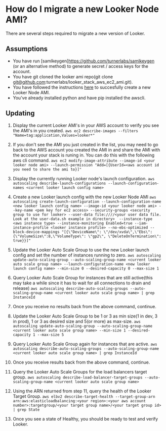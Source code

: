 # How do I migrate a new Looker Node AMI?

There are several steps required to migrate a new version of Looker.

## Assumptions

* You have run [samlkeygen]https://github.com/turnerlabs/samlkeygen (or an alternative method) to generate secret / access keys for the account.
* You have git cloned the looker ami repo(git clone git@github.com:turnerlabs/looker_stack_aws_ec2_ami.git).
* You have followed the instructions [here](https://github.com/turnerlabs/looker_stack_aws_ec2_ami/blob/master/looker_node/README.md) to succesfully create a new Looker Node AMI.
* You've already installed python and have pip installed the awscli.

## Updating

1. Display the current Looker AMI's in your AWS account to verify you see the AMI's in you created.
`aws ec2 describe-images
--filters "Name=tag:application,Values=looker*"`

2. If you don't see the AMI you just created in the list, you may need to go back to the AWS account you created the AMI in and share the AMI with the account your stack is runing in.  You can do this with the following aws cli command.
`aws ec2 modify-image-attribute
--image-id <your looker node ami>
--launch-permission "Add=[{UserId=<aws account id you need to share the ami to}]"`

3. Display the currently running Looker node's launch configuration.
`aws autoscaling describe-launch-configurations
--launch-configuration-names <current looker launch config name>`

4. Create a new Looker launch config with the new Looker Node AMI
`aws autoscaling create-launch-configuration
--launch-configuration-name <new looker launch config name>
--image-id <your looker node ami>
--key-name <pem key for ec2 access>
--security-groups <security group to use for looker>
--user-data file:////<your user data file. Look at the user-data.sh example in directory> 
--instance-type <aws instance type>
--instance-monitoring Enabled=true
--iam-instance-profile <looker instance profile>
--no-ebs-optimized
--block-device-mappings "[{\"DeviceName\": \"/dev/xvda\",\"Ebs\":{\"VolumeSize\":8,\"VolumeType\": \"gp2\", \"DeleteOnTermination\": true}}]"`

5. Update the Looker Auto Scale Group to use the new Looker launch config and set the number of instances running to zero.
`aws autoscaling update-auto-scaling-group
--auto-scaling-group-name <current looker auto scale group name>
--launch-configuration-name <new looker launch config name>
--min-size 0
--desired-capacity 0
--max-size 1`

6. Query Looker Auto Scale Group for instances that are still active(this may take a while since it has to wait for all connections to drain and release)
`aws autoscaling describe-auto-scaling-groups
--auto-scaling-group-name <current looker auto scale group name> | grep InstanceId`

7. Once you receive no results back from the above command, continue.

8. Update the Looker Auto Scale Group to be 1 or 3 as min size(1 in dev, 3 in prod), 1 or 3 as desired size and 5(or more) as max-size.
`aws autoscaling update-auto-scaling-group
--auto-scaling-group-name  <current looker auto scale group name>
--min-size 1
--desired-capacity 1
--max-size 5`

9. Query Looker Auto Scale Group again for instances that are active.
`aws autoscaling describe-auto-scaling-groups
--auto-scaling-group-name <current looker auto scale group name> | grep InstanceId`

10. Once you receive results back from the above command, continue.

11. Query the Looker Auto Scale Groups for the load balancers target group.
`aws autoscaling describe-load-balancer-target-groups
--auto-scaling-group-name <current looker auto scale group name>`

12. Using the ARN returned from step 11, query the health of the Looker Target Group.
`aws elbv2 describe-target-health
--target-group-arn arn:aws:elasticloadbalancing:<your region>:<your aws account number>:targetgroup/<your target group name>/<your target group id> | grep State`

13. Once you see a state of Healthy, you should be ready to test and verify Looker.




